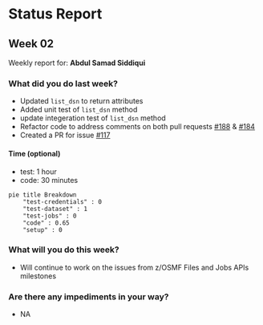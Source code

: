 # Status Report

## Week 02

Weekly report for: **Abdul Samad Siddiqui**

### What did you do last week?
- Updated `list_dsn` to return attributes
- Added unit test of `list_dsn` method
- update integeration test of `list_dsn` method
- Refactor code to address comments on both pull requests [#188](https://github.com/zowe/zowe-client-python-sdk/pull/188) & [#184](https://github.com/zowe/zowe-client-python-sdk/pull/184)
- Created a PR for issue [#117](https://github.com/zowe/zowe-client-python-sdk/pull/188)

#### Time (optional)
- test: 1 hour
- code: 30 minutes  


```mermaid
pie title Breakdown
    "test-credentials" : 0
    "test-dataset" : 1
    "test-jobs" : 0
    "code" : 0.65
    "setup" : 0
```

### What will you do this week?
- Will continue to work on the issues from z/OSMF Files and Jobs APIs milestones

### Are there any impediments in your way?
- NA
